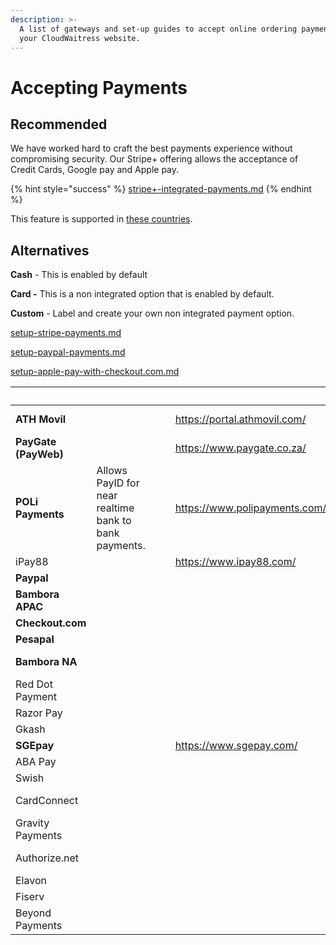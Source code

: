 ```yaml
---
description: >-
  A list of gateways and set-up guides to accept online ordering payments on
  your CloudWaitress website.
---
```


# Accepting Payments

## Recommended

We have worked hard to craft the best payments experience without compromising security. Our Stripe+ offering allows the acceptance of Credit Cards, Google pay and Apple pay.

{% hint style="success" %}
[stripe+-integrated-payments.md](../stripe+-integrated-payments.md "mention")
{% endhint %}

This feature is supported in [these countries](https://stripe.com/global).

## Alternatives

**Cash** - This is enabled by default

**Card -** This is a non integrated option that is enabled by default.

**Custom** - Label and create your own non integrated payment option.

[setup-stripe-payments.md](../setup-stripe-payments.md "mention")

[setup-paypal-payments.md](../setup-paypal-payments.md "mention")

[setup-apple-pay-with-checkout.com.md](../setup-apple-pay-with-checkout.com.md "mention")



<table data-view="cards"><thead><tr><th></th><th></th><th data-type="files"></th><th data-type="content-ref"></th><th data-type="content-ref"></th><th>Countries</th></tr></thead><tbody><tr><td><strong>ATH Movil</strong></td><td></td><td></td><td></td><td><a href="https://portal.athmovil.com/">https://portal.athmovil.com/</a></td><td>Puerto Rico</td></tr><tr><td><strong>PayGate (PayWeb)</strong></td><td></td><td></td><td></td><td><a href="https://www.paygate.co.za/">https://www.paygate.co.za/</a></td><td>South Africa</td></tr><tr><td><strong>POLi Payments</strong></td><td>Allows PayID for near realtime bank to bank payments.</td><td></td><td></td><td><a href="https://www.polipayments.com/">https://www.polipayments.com/</a></td><td>Australia, New Zealand</td></tr><tr><td>iPay88</td><td></td><td></td><td></td><td><a href="https://www.ipay88.com/">https://www.ipay88.com/</a></td><td>Malaysia</td></tr><tr><td><strong>Paypal</strong></td><td></td><td></td><td></td><td></td><td>Various</td></tr><tr><td><strong>Bambora APAC</strong></td><td></td><td></td><td></td><td></td><td>Asia Pacific</td></tr><tr><td><strong>Checkout.com</strong></td><td></td><td></td><td></td><td></td><td></td></tr><tr><td><strong>Pesapal</strong></td><td></td><td></td><td></td><td></td><td></td></tr><tr><td><strong>Bambora NA</strong></td><td></td><td></td><td></td><td></td><td>North America</td></tr><tr><td>Red Dot Payment</td><td></td><td></td><td></td><td></td><td></td></tr><tr><td>Razor Pay</td><td></td><td></td><td></td><td></td><td>India</td></tr><tr><td>Gkash</td><td></td><td></td><td></td><td></td><td></td></tr><tr><td><strong>SGEpay</strong></td><td></td><td></td><td></td><td><a href="https://www.sgepay.com/">https://www.sgepay.com/</a></td><td>Singapore</td></tr><tr><td>ABA Pay</td><td></td><td></td><td></td><td></td><td></td></tr><tr><td>Swish</td><td></td><td></td><td></td><td></td><td>Sweden</td></tr><tr><td>CardConnect</td><td></td><td></td><td></td><td></td><td>USA, Canada</td></tr><tr><td>Gravity Payments</td><td></td><td></td><td></td><td></td><td>Canada</td></tr><tr><td>Authorize.net</td><td></td><td></td><td></td><td></td><td>USA, Canada</td></tr><tr><td>Elavon</td><td></td><td></td><td></td><td></td><td>Canada</td></tr><tr><td>Fiserv</td><td></td><td></td><td></td><td></td><td>USA</td></tr><tr><td>Beyond Payments</td><td></td><td></td><td></td><td></td><td>Australia</td></tr></tbody></table>

